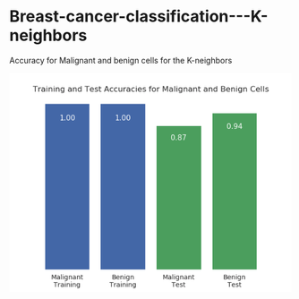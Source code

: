 # Breast-cancer-classification---K-neighbors
Accuracy for Malignant and benign cells  for the K-neighbors


![alt text](https://github.com/AmineDiro/Breast-cancer-classification---K-neighbors/blob/master/Capture%20d%E2%80%99e%CC%81cran%202019-10-19%20a%CC%80%2022.55.31.png?raw=true)
